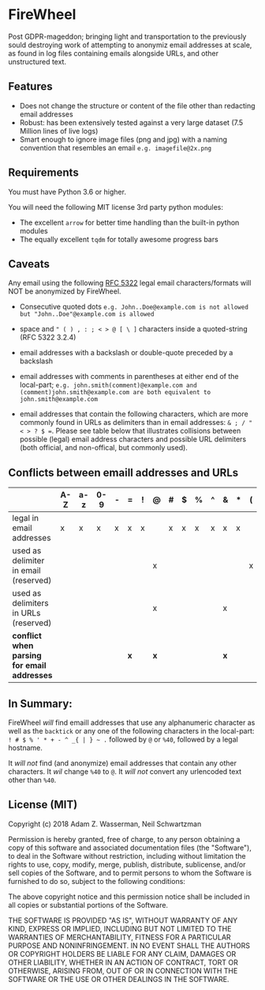 # FireWheel

Post GDPR-mageddon; bringing light and transportation to the previously sould destroying work of attempting to anonymiz email addresses at scale, as found in log files containing emails alongside URLs, and other unstructured text.

## Features
- Does not change the structure or content of the file other than redacting email addresses
- Robust: has been extensively tested against a very large dataset (7.5 Million lines of live logs)
- Smart enough to ignore image files (png and jpg) with a naming convention that resembles an email `e.g. imagefile@2x.png`


## Requirements
You must have Python 3.6 or higher.

You will need the following MIT license 3rd party python modules:
 - The excellent `arrow` for better time handling than the built-in python modules
 - The equally excellent `tqdm` for totally awesome progress bars

## Caveats
Any email using the following [RFC 5322](https://tools.ietf.org/html/rfc5322) legal email characters/formats will NOT be anonymized by FireWheel.

- Consecutive quoted dots `e.g. John..Doe@example.com is not allowed but "John..Doe"@example.com is allowed`

- space and ` " ( ) , : ; < > @ [ \ ] ` characters inside a quoted-string (RFC 5322 3.2.4)

- email addresses with a backslash or double-quote preceded by a backslash

- email addresses with comments in parentheses at either end of the local-part; `e.g. john.smith(comment)@example.com and (comment)john.smith@example.com are both equivalent to john.smith@example.com`

- email addresses that contain the following characters, which are more commonly found in URLs as delimiters than in email addresses: `& ; / " < > ? $ =`. Please see table below that illustrates collisions between possible (legal) email address characters and possible URL delimiters (both official, and non-offical, but commonly used).

## Conflicts between emaill addresses and URLs
||A-Z|a-z|0-9|-|=|!|@|#|$|%|^|&|*|(|)|_|+|`|;|'|,|.|/|{|}|:|"|<|>|?|\|
|---|---|---|---|---|---|---|---|---|---|---|---|---|---|---|---|---|---|---|---|---|---|---|---|---|---|---|---|---|---|---|---
|legal in email addresses|x|x|x|x|x|x||x|x|x|x|x|x|||x|x|x|x|x||x|x|x|x|||||x|x|legal in URL without encoding|x|x|x|x|x|x|||x||||x|x|x|x|x|||x|x|x||||||||
|used as delimiter in email (reserved)|||||||x|||||||x|x||||||||||||x|x|x|
|used as delimiters in URLs (reserved)|||||||x|||||x|||||||x||||x|||x|x|x|x|x|
|**conflict when parsing for email addresses**|||||**x**||**x**|||||**x**|||||||**x**||||**x**||||**x**|**x**|**x**|**x**|

## In Summary:
FireWheel *will* find emaill addresses that use any alphanumeric character as well as the `backtick` or any one of the following characters in the local-part: `! # $ % ' * + - ^ _{ | } ~ .` followed by `@` or `%40`, followed by a legal hostname.

It *will not* find (and anonymize) email addresses that contain any other characters. It *wil* change `%40` to `@`. It *will not* convert any urlencoded text other than `%40`.

## License (MIT)
Copyright (c) 2018 Adam Z. Wasserman, Neil Schwartzman

Permission is hereby granted, free of charge, to any person obtaining a copy
of this software and associated documentation files (the "Software"), to deal
in the Software without restriction, including without limitation the rights
to use, copy, modify, merge, publish, distribute, sublicense, and/or sell
copies of the Software, and to permit persons to whom the Software is
furnished to do so, subject to the following conditions:

The above copyright notice and this permission notice shall be included in all
copies or substantial portions of the Software.

THE SOFTWARE IS PROVIDED "AS IS", WITHOUT WARRANTY OF ANY KIND, EXPRESS OR
IMPLIED, INCLUDING BUT NOT LIMITED TO THE WARRANTIES OF MERCHANTABILITY,
FITNESS FOR A PARTICULAR PURPOSE AND NONINFRINGEMENT. IN NO EVENT SHALL THE
AUTHORS OR COPYRIGHT HOLDERS BE LIABLE FOR ANY CLAIM, DAMAGES OR OTHER
LIABILITY, WHETHER IN AN ACTION OF CONTRACT, TORT OR OTHERWISE, ARISING FROM,
OUT OF OR IN CONNECTION WITH THE SOFTWARE OR THE USE OR OTHER DEALINGS IN THE
SOFTWARE.